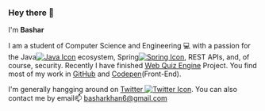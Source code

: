 ### Hey there 👋
I'm **Bashar**

I am a student of Computer Science and Engineering 💻 with a passion for the Java[![Java Icon](https://www.programiz.com/sites/all/themes/programiz/assets/java.svg)](https://www.oracle.com/java) ecosystem, Spring[![Spring Icon](https://imgur.com/download/L0dwAuB/)](https://spring.io), REST APIs, and, of course, security.
Recently I have finished [Web Quiz Engine](https://github.com/basharkhan6/Web_Quiz_Engine) Project. You find most of my work in [GitHub](https://github.com/basharkhan6) and [Codepen](https://codepen.io/basharkhan6/pens/showcase)(Front-End).

I'm generally hangging around on [Twitter ![Twitter Icon](https://imgur.com/download/qM5Sqse/)](https://twitter.com/bashar_khan6). You can also contact me by email📫 basharkhan6@gmail.com


<!--
**basharkhan6/basharkhan6** is a ✨ _special_ ✨ repository because its `README.md` (this file) appears on your GitHub profile.

Here are some ideas to get you started:

- 🔭 I’m currently working on ...
- 🌱 I’m currently learning ...
- 👯 I’m looking to collaborate on ...
- 🤔 I’m looking for help with ...
- 💬 Ask me about ...
- 📫 How to reach me: ...
- 😄 Pronouns: ...
- ⚡ Fun fact: ...

-->
